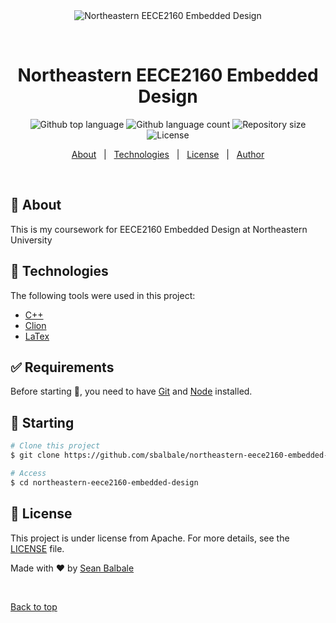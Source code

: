 <div align="center" id="top"> 
  <img src="./.github/app.gif" alt="Northeastern EECE2160 Embedded Design" />

  &#xa0;

  <!-- <a href="https://northeasternge1501cornerstoneofengineering2.netlify.app">Demo</a> -->
</div>

<h1 align="center">Northeastern EECE2160 Embedded Design</h1>

<p align="center">
  <img alt="Github top language" src="https://img.shields.io/github/languages/top/sbalbale/northeastern-eece2160-embedded-design?color=56BEB8">

  <img alt="Github language count" src="https://img.shields.io/github/languages/count/sbalbale/northeastern-eece2160-embedded-design?color=56BEB8">

  <img alt="Repository size" src="https://img.shields.io/github/repo-size/sbalbale/northeastern-eece2160-embedded-design?color=56BEB8">

  <img alt="License" src="https://img.shields.io/github/license/sbalbale/northeastern-eece2160-embedded-design?color=56BEB8">

  <!-- <img alt="Github issues" src="https://img.shields.io/github/issues/sbalbale/northeastern-eece2160-embedded-design?color=56BEB8" /> -->

  <!-- <img alt="Github forks" src="https://img.shields.io/github/forks/sbalbale/northeastern-eece2160-embedded-design?color=56BEB8" /> -->

  <!-- <img alt="Github stars" src="https://img.shields.io/github/stars/sbalbale/northeastern-eece2160-embedded-design?color=56BEB8" /> -->
</p>

<!-- Status -->

<!-- <h4 align="center"> 
	🚧  Northeastern GE1501 Cornerstone Of Engineering 2 🚀 Under construction...  🚧
</h4> 

<hr> -->

<p align="center">
  <a href="#dart-about">About</a> &#xa0; | &#xa0;
  <a href="#rocket-technologies">Technologies</a> &#xa0; | &#xa0;
  <a href="#memo-license">License</a> &#xa0; | &#xa0;
  <a href="https://github.com/sbalbale" target="_blank">Author</a>
</p>

<br>

## :dart: About ##

This is my coursework for EECE2160 Embedded Design at Northeastern University

## :rocket: Technologies ##

The following tools were used in this project:

- [C++](https://learn.microsoft.com/en-us/cpp/cpp/?view=msvc-170)
- [Clion](https://www.jetbrains.com/clion/)
- [LaTex](https://www.latex-project.org/)

## :white_check_mark: Requirements ##

Before starting :checkered_flag:, you need to have [Git](https://git-scm.com) and [Node](https://nodejs.org/en/) installed.

## :checkered_flag: Starting ##

```bash
# Clone this project
$ git clone https://github.com/sbalbale/northeastern-eece2160-embedded-design

# Access
$ cd northeastern-eece2160-embedded-design

```

## :memo: License ##

This project is under license from Apache. For more details, see the [LICENSE](LICENSE.md) file.


Made with :heart: by <a href="https://github.com/sbalbale" target="_blank">Sean Balbale</a>

&#xa0;

<a href="#top">Back to top</a>
